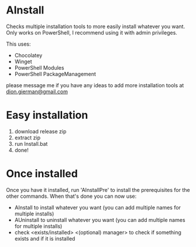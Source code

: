 # AInstall
Checks multiple installation tools to more easily install whatever you want. 
Only works on PowerShell, I recommend using it with admin privileges.

This uses:
- Chocolatey
- Winget
- PowerShell Modules
- PowerShell PackageManagement

please message me if you have any ideas to add more installation tools at dion.gierman@gmail.com

# Easy installation
1. download release zip
2. extract zip
3. run Install.bat
4. done!

# Once installed
Once you have it installed, run 'AInstallPre' to install the prerequisites for the other commands.
When that's done you can now use:
- AInstall <name> to install whatever you want (you can add multiple names for multiple installs)
- AUninstall <name> to uninstall whatever you want (you can add multiple names for multiple installs)
- check <exists/installed> <name> <(optional) manager> to check if something exists and if it is installed
